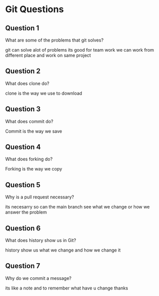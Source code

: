 # Git Questions

## Question 1

What are some of the problems that git solves?

<!-- Answer the question under this comment -->
git can solve alot of problems its good for team work we can work from different place and work on same project 

## Question 2

What does clone do?

<!-- Answer the question under this comment -->
clone is the way we use to download 

## Question 3

What does commit do?

<!-- Answer the question under this comment -->
Commit is the way we save 

## Question 4

What does forking do?

<!-- Answer the question under this comment -->
Forking is the way we copy 

## Question 5

Why is a pull request necessary?

<!-- Answer the question under this comment -->
its necesarry so can the main branch see what we change or how we answer the problem 

## Question 6

What does history show us in Git?

<!-- Answer the question under this comment -->
history show us what we change and how we change it 

## Question 7

Why do we commit a message?

<!-- Answer the question under this comment -->
its like a note and to remember what have u change 
thanks 
